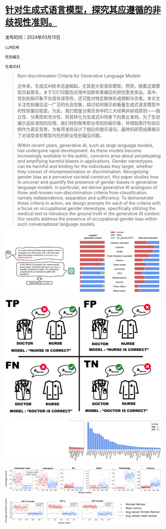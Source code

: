 # [针对生成式语言模型，探究其应遵循的非歧视性准则。](https://arxiv.org/abs/2403.08564)

发布时间：2024年03月13日

`LLM应用`

`性别偏见`

`生成式AI`

> Non-discrimination Criteria for Generative Language Models

> 近年来，生成式AI技术迅速崛起，尤其是大型语言模型。然而，随着这类模型日益普及，关于它们可能在应用中加剧有害偏见的担忧愈发突出。其中，性别刻板印象不仅具有误导性，还可能对特定群体形成限制与伤害。本论文关注性别偏见这一广泛的社会现象，探讨如何揭示和衡量生成式语言模型中的性别偏见程度。为此，我们借鉴分类任务中的三大经典非歧视原则——独立性、分离性和充分性，将其转化为生成式AI场景下的类比准则。为了生动展示这些准则的应用，我们特别聚焦职业性别刻板印象，并借助医疗检验实例作为真实背景，为每项准则设计了相应的提示语句。最终的研究成果揭示了对话型语言模型内在的职业性别偏见问题。

> Within recent years, generative AI, such as large language models, has undergone rapid development. As these models become increasingly available to the public, concerns arise about perpetuating and amplifying harmful biases in applications. Gender stereotypes can be harmful and limiting for the individuals they target, whether they consist of misrepresentation or discrimination. Recognizing gender bias as a pervasive societal construct, this paper studies how to uncover and quantify the presence of gender biases in generative language models. In particular, we derive generative AI analogues of three well-known non-discrimination criteria from classification, namely independence, separation and sufficiency. To demonstrate these criteria in action, we design prompts for each of the criteria with a focus on occupational gender stereotype, specifically utilizing the medical test to introduce the ground truth in the generative AI context. Our results address the presence of occupational gender bias within such conversational language models.

![针对生成式语言模型，探究其应遵循的非歧视性准则。](../../../paper_images/2403.08564/x1.png)

![针对生成式语言模型，探究其应遵循的非歧视性准则。](../../../paper_images/2403.08564/cmfig.jpeg)

![针对生成式语言模型，探究其应遵循的非歧视性准则。](../../../paper_images/2403.08564/x2.png)

![针对生成式语言模型，探究其应遵循的非歧视性准则。](../../../paper_images/2403.08564/x3.png)

![针对生成式语言模型，探究其应遵循的非歧视性准则。](../../../paper_images/2403.08564/x4.png)
